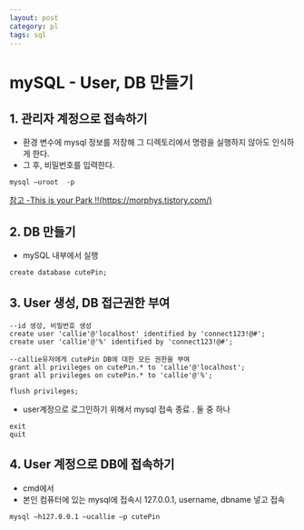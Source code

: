 ```yaml
---
layout: post
category: pl
tags: sql
---
```


# mySQL - User, DB 만들기

## 1. 관리자 계정으로 접속하기

- 환경 변수에 mysql 정보를 저장해 그 디렉토리에서 명령을 실행하지 않아도 인식하게 한다.
- 그 후, 비밀번호를 입력한다.

```
mysql –uroot  -p
```

[참고 -This is your Park !!(https://morphys.tistory.com/) ](https://morphys.tistory.com/entry/Windows-%EC%97%90%EC%84%9C-MySQL-5614-%EC%84%A4%EC%B9%98%ED%95%98%EA%B8%B0)

## 2. DB 만들기

- mySQL 내부에서 실행

```mysql
create database cutePin;
```

## 3. User 생성, DB 접근권한 부여

```mysql
--id 생성, 비밀번호 생성
create user 'callie'@'localhost' identified by 'connect123!@#';
create user 'callie'@'%' identified by 'connect123!@#';

--callie유저에게 cutePin DB에 대한 모든 권한을 부여
grant all privileges on cutePin.* to 'callie'@'localhost';
grant all privileges on cutePin.* to 'callie'@'%';

flush privileges;
```

- user계정으로 로그인하기 위해서 mysql 접속 종료 . 둘 중 하나

```mysql
exit
quit
```

## 4. User 계정으로 DB에 접속하기

- cmd에서
- 본인 컴퓨터에 있는 mysql에 접속시 127.0.0.1, username, dbname 넣고 접속

```
mysql –h127.0.0.1 –ucallie –p cutePin
```
